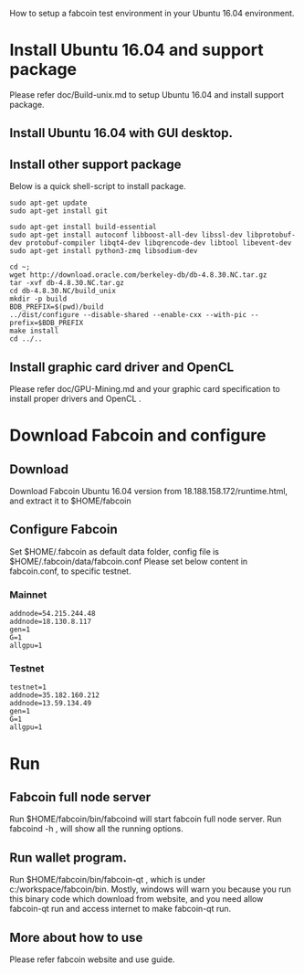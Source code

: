 How to setup a fabcoin test environment in your Ubuntu 16.04 environment.

#  Install Ubuntu 16.04  and  support package
Please refer doc/Build-unix.md to setup Ubuntu 16.04 and install support package.

## Install Ubuntu 16.04 with GUI desktop.

## Install other support package

Below is a quick shell-script to install package.

    sudo apt-get update
    sudo apt-get install git

    sudo apt-get install build-essential 
    sudo apt-get install autoconf libboost-all-dev libssl-dev libprotobuf-dev protobuf-compiler libqt4-dev libqrencode-dev libtool libevent-dev 
    sudo apt-get install python3-zmq libsodium-dev

    cd ~;
    wget http://download.oracle.com/berkeley-db/db-4.8.30.NC.tar.gz
    tar -xvf db-4.8.30.NC.tar.gz
    cd db-4.8.30.NC/build_unix
    mkdir -p build 
    BDB_PREFIX=$(pwd)/build
    ../dist/configure --disable-shared --enable-cxx --with-pic --prefix=$BDB_PREFIX
    make install
    cd ../..

## Install graphic card driver and OpenCL
Please refer doc/GPU-Mining.md and your graphic card specification to install proper drivers and OpenCL .


# Download Fabcoin and configure
    
## Download
Download Fabcoin Ubuntu 16.04 version from   18.188.158.172/runtime.html, and extract it to $HOME/fabcoin 

## Configure Fabcoin

Set $HOME/.fabcoin as default data folder, config file is $HOME/.fabcoin/data/fabcoin.conf 
Please set below content in fabcoin.conf, to specific testnet.

### Mainnet
    addnode=54.215.244.48
    addnode=18.130.8.117
    gen=1
    G=1                  
    allgpu=1     
    
### Testnet
    testnet=1                                 
    addnode=35.182.160.212
    addnode=13.59.134.49
    gen=1
    G=1
    allgpu=1

# Run 

## Fabcoin full node server 
Run $HOME/fabcoin/bin/fabcoind will start fabcoin full node server. 
Run fabcoind -h , will show all the running options.

## Run wallet program.
Run  $HOME/fabcoin/bin/fabcoin-qt  , which is under c:/workspace/fabcoin/bin.
Mostly, windows will warn you because you run this binary code which download from website, and you need allow fabcoin-qt run and access internet to make fabcoin-qt run.

## More about how to use  

Please refer fabcoin website and use guide.
